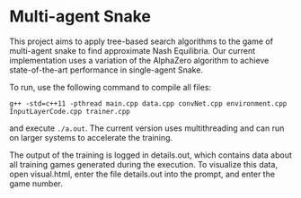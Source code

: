 # Multi-agent Snake
This project aims to apply tree-based search algorithms to the game of multi-agent snake to find approximate Nash Equilibria. Our current implementation uses a variation of the AlphaZero algorithm to achieve state-of-the-art performance in single-agent Snake.

To run, use the following command to compile all files:

```
g++ -std=c++11 -pthread main.cpp data.cpp convNet.cpp environment.cpp InputLayerCode.cpp trainer.cpp
```

and execute `./a.out`. The current version uses multithreading and can run on larger systems to accelerate the training. 

The output of the training is logged in details.out, which contains data about all training games generated during the execution. To visualize this data, open visual.html, enter the file details.out into the prompt, and enter the game number.
